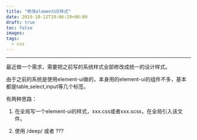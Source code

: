 ```yaml
---
title: "修改elementUI样式"
date: 2019-10-12T19:06:29+08:00
draft: true
toc: false
images:
tags: 
  - css
---
```

----

最近做一个需求，需要把之前写的系统样式全部修改成统一的设计样式。

由于之前的系统是使用element-ui做的，本身用的element-ui的组件不多，基本都是table,select,input等几个标签。

有两种思路：

1. 在全局写一个element-ui的样式，xxx.css或者xxx.scss，在全局引入该文件。

2. 使用 /deep/ 或者 ???







